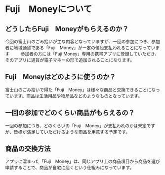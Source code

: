 # Fuji　Moneyについて

## どうしたらFuji　Moneyがもらえるのか？
今回の富士山のごみ拾いが主な内容となっていますが、一回の参加につき、参加者に地域通貨である「Fuji　Money」が一定の値段支払われることになっています
   　　 参加者の方には「Fuji Money」専用の携帯アプリに登録していただき、そのアプリに通貨が電子マネーの形で追加されることになります。
    
    
## Fuji　Moneyはどのように使うのか？
富士山のごみ拾いで得た「Fuji　Money」は様々な商品と交換できることになっています。商品は生活用品や物産品などのようなものとなっています。
    　　
##  一回の参加でどのくらい商品がもらえるの？
一回の参加につき、どのくらいの「Fuji　Money」が支払われのかは未定ですが、皆様が満足していただけるような商品を用意する予定です。
  
## 商品の交換方法
アプリに溜まった「Fuji　Money」は、同じアプリ上の商品項目から商品を選び申請することで、商品が自宅に届くという仕組みになっています。

